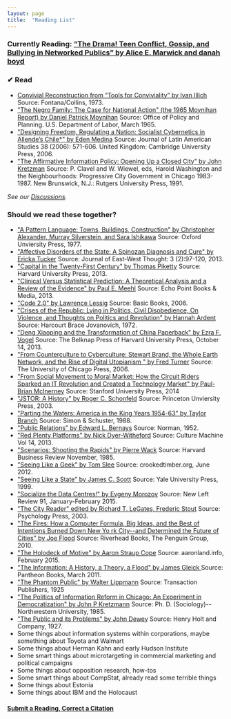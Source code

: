 ```yaml
---
layout: page
title:  "Reading List"
---
```


### Currently Reading: [“The Drama! Teen Conflict, Gossip, and Bullying in Networked Publics” by Alice E. Marwick and danah boyd](http://papers.ssrn.com/sol3/papers.cfm?abstract_id=1926349)

### ✔ Read 

- [Convivial Reconstruction from “Tools for Conviviality” by Ivan Illich](http://civictechbook.club/convivial-reconstruction) Source: Fontana/Collins, 1973.
- ["The Negro Family: The Case for National Action" (the 1965 Moynihan Report) by Daniel Patrick Moynihan](https://web.stanford.edu/~mrosenfe/Moynihan%27s%20The%20Negro%20Family.pdf) Source: Office of Policy and Planning. U.S. Department of Labor, March 1965.
- ["Designing Freedom, Regulating a Nation: Socialist Cybernetics in Allende’s Chile*"  by Eden Medina](http://www.informatics.indiana.edu/edenm/EdenMedinaJLASAugust2006.pdf) Source: Journal of Latin American Studies 38 (2006): 571-606. United Kingdom: Cambridge University Press, 2006.
- ["The Affirmative Information Policy: Opening Up a Closed City" by John Kretzman](http://civictechbook.club/affirmativeinformationpolicy) Source: P. Clavel and W. Wiewel, eds, Harold Washington and the Neighbourhoods: Progressive City Government in Chicago 1983-1987. New Brunswick, N.J.: Rutgers University Press, 1991.

_See our [Discussions](/)._

### Should we read these together?

- ["A Pattern Language: Towns, Buildings, Construction" by Christopher Alexander, Murray Silverstein, and Sara Ishikawa](https://en.wikipedia.org/wiki/A_Pattern_Language) Source: Oxford Unviersity Press, 1977.
- ["Affective Disorders of the State: A Spinozan Diagnosis and Cure" by Ericka Tucker](http://www.cpp.edu/~jet/Documents/JET/Jet7/Tucker97-119.pdf) Source: Journal of East-West Thought: 3 (2):97-120, 2013.
- ["Capital in the Twenty-First Century" by Thomas Piketty](https://en.wikipedia.org/wiki/Capital_in_the_Twenty-First_Century) Source: Harvard University Press, 2013. 
- ["Clinical Versus Statistical Prediction: A Theoretical Analysis and a Review of the Evidence" by Paul E. Meehl](http://www.amazon.com/Clinical-Versus-Statistical-Prediction-Theoretical/dp/0963878492) Source: Echo Point Books & Media, 2013.
- ["Code 2.0" by Lawrence Lessig](http://www.codev2.cc/download+remix/Lessig-Codev2.pdf) Source: Basic Books, 2006. 
- ["Crises of the Republic: Lying in Politics, Civil Disobedience, On Violence, and Thoughts on Politics and Revolution" by Hannah Ardent]() Source: Harcourt Brace Jovanovich, 1972.
- ["Deng Xiaoping and the Transformation of China Paperback" by Ezra F. Vogel](http://www.amazon.com/Deng-Xiaoping-Transformation-China-Vogel/dp/0674725867) Source: The Belknap Press of Harvard University Press, October 14, 2013.
- ["From Counterculture to Cyberculture: Stewart Brand, the Whole Earth Network, and the Rise of Digital Utopianism " by Fred Turner](http://www.press.uchicago.edu/ucp/books/book/chicago/F/bo3773600.html) Source: The University of Chicago Press, 2006.
- ["From Social Movement to Moral Market: How the Circuit Riders Sparked an IT Revolution and Created a Technology Market" by Paul-Brian McInerney](http://www.sup.org/books/title/?id=11113) Source: Stanford University Press, 2014
- ["JSTOR: A History" by Roger C. Schonfeld](http://press.princeton.edu/titles/7678.html) Source: Princeton Unviersity Press, 2003.
- ["Parting the Waters: America in the King Years 1954-63" by Taylor Branch](https://en.wikipedia.org/wiki/America_in_the_King_Years) Source: Simon & Schuster, 1988.
- ["Public Relations" by Edward L. Bernays](http://www.amazon.com/Public-Relations-Edward-L-Bernays/dp/0806114576) Source: Norman, 1952.
- ["Red Plenty Platforms" by Nick Dyer-Witheford](http://www.culturemachine.net/index.php/cm/article/view/511/526) Source: Culture Machine Vol 14, 2013.
- ["Scenarios: Shooting the Rapids" by Pierre Wack](https://hbr.org/1985/11/scenarios-shooting-the-rapids/ar/1) Source: Harvard Business Review November, 1985.
- ["Seeing Like a Geek" by Tom Slee](http://crookedtimber.org/2012/06/25/seeing-like-a-geek/) Source: crookedtimber.org, June 2012. 
- ["Seeing Like a State" by James C. Scott](http://yalepress.yale.edu/book.asp?isbn=9780300078152) Source: Yale University Press, 1999.
- ["Socialize the Data Centres!" by Evgeny Morozov](http://newleftreview.org/II/91/evgeny-morozov-socialize-the-data-centres) Source: New Left Review 91, January-February 2015.
- ["The City Reader" edited by Richard T. LeGates, Frederic Stout](https://books.google.com/books/about/The_City_Reader.html?id=xIBkX8edoewC) Source: Psychology Press, 2003.
- ["The Fires: How a Computer Formula, Big Ideas, and the Best of Intentions Burned Down New Yo rk City--and Determined the Future of Cities" by Joe Flood](http://joe-flood.com/aboutthefires/) Source: Riverhead Books, The Penguin Group, 2010. 
- ["The Holodeck of Motive" by Aaron Straup Cope](http://www.aaronland.info/weblog/2015/02/24/effort/) Source: aaronland.info, February 2015.
- ["The Information: A History, a Theory, a Flood" by James Gleick ](https://en.wikipedia.org/wiki/The_Information:_A_History,_a_Theory,_a_Flood) Source: Pantheon Books, March 2011. 
- ["The Phantom Public" by Walter Lippmann](https://en.wikipedia.org/wiki/The_Phantom_Public) Source: Transaction Publishers, 1925
- ["The Politics of Information Reform in Chicago: An Experiment in Democratization" by John P Kretzmann](https://www.worldcat.org/title/politics-of-information-reform-in-chicago-an-experiment-in-democratization/oclc/14881489) Source: Ph. D. (Sociology)--Northwestern University, 1985.
- ["The Public and its Problems" by John Dewey](https://en.wikipedia.org/wiki/The_Public_and_its_Problems) Source: Henry Holt and Company, 1927.
- Some things about information systems within corporations, maybe something about Toyota and Walmart 
- Some things about Herman Kahn and early Hudson Institute
- Some smart things about microtargeting in commercial marketing and political campaigns
- Some things about opposition research, how-tos
- Some smart things about CompStat, already read some terrible things
- Some things about Estonia
- Some things about IBM and the Holocaust

#### [Submit a Reading, Correct a Citation](https://github.com/rebeccawilliams/bookclub/blob/gh-pages/readinglist.md)

